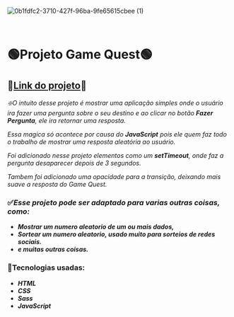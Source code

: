 

![0b1fdfc2-3710-427f-96ba-9fe65615cbee (1)](https://user-images.githubusercontent.com/99220549/173472755-80369b30-9547-40bf-9e7c-d1c646243357.gif)



<br>

<h1>🟢Projeto Game Quest🟢</h1>

<h2>🔗<a href="https://mauriciomholiveira.github.io/Question-Game/">Link do projeto</a>🔗</h2>

*❇️O intuito desse projeto é mostrar uma aplicação simples onde o usuário ira fazer uma pergunta sobre o seu destino e ao clicar no botão **Fazer Pergunta**, ele ira retornar uma resposta.*

*Essa magica só acontece por causa do **JavaScript** pois ele quem faz todo o trabalho de mostrar uma resposta aleatória ao usuário.*

*Foi adicionado nesse projeto elementos como um **setTimeout**, onde faz a pergunta desaparecer depois de 3 segundos.*

*Tambem foi adicionado uma opacidade para a transição, deixando mais suave a resposta do Game Quest.*

### ✅*Esse projeto pode ser adaptado para varias outras coisas, como:*

- ***Mostrar um numero aleatorio de um ou mais dados,***
- ***Sortear um numero aleatorio, usado muito para sorteios de redes sociais.***
- ***e muitas outras coisas.***

### 💎Tecnologias usadas:

- ***HTML***
- ***CSS***
- ***Sass***
- ***JavaScript***
